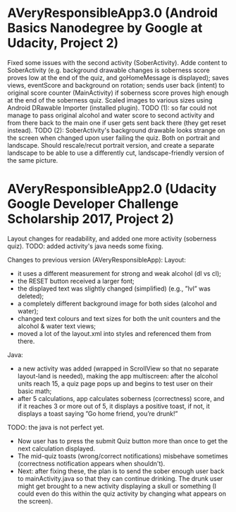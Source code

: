 # AVeryResponsibleApp3.0 (Android Basics Nanodegree by Google at Udacity, Project 2)
Fixed some issues with the second activity (SoberActivity). Adde content to SoberActivity (e.g. background drawable changes is soberness score proves low at the end of the quiz, and goHomeMessage is displayed); saves views, eventScore and background on rotation; sends user back (intent) to original score counter (MainActivity) if soberness score proves high enough at the end of the soberness quiz. Scaled images to various sizes using Android DRawable Importer (installed plugin). 
TODO (1): so far could not manage to pass original alcohol and water score to second activity and from there back to the main one if user gets sent back there (they get reset instead).
TODO (2): SoberActivity's background drawable looks strange on the screen when changed upon user failing the quiz. Both on portrait and landscape. Should rescale/recut portrait version, and create a separate landscape to be able to use a differently cut, landscape-friendly version of the same picture.

# AVeryResponsibleApp2.0 (Udacity Google Developer Challenge Scholarship 2017, Project 2)
Layout changes for readability, and added one more activity (soberness quiz). TODO: added activity's java needs some fixing.

Changes to previous version (AVeryResponsibleApp):
Layout:
- it uses a different measurement for strong and weak alcohol (dl vs cl);
- the RESET button received a larger font;
- the displayed text was slightly changed (simplified) (e.g., ”lvl” was deleted);
- a completely different background image for both sides (alcohol and water);
- changed text colours and text sizes for both the unit counters and the alcohol & water text views;
- moved a lot of the layout.xml into styles and referenced them from there.

Java:
- a new activity was added (wrapped in ScrollView so that no separate layout-land is needed), making the app multiscreen: after the alcohol units reach 15, a quiz page pops up and begins to test user on their basic math;
- after 5 calculations, app calculates soberness (correctness) score, and if it reaches 3 or more out of 5, it displays a positive toast, if not, it displays a toast saying ”Go home friend, you’re drunk!”

TODO: the java is not perfect yet.
- Now user has to press the submit Quiz button more than once to get the next calculation displayed.
- The mid-quiz toasts (wrong/correct notifications) misbehave sometimes (correctness notification appears when shouldn't).
- Next: after fixing these, the plan is to send the sober enough user back to mainActivity.java so that they can continue drinking.
The drunk user might get brought to a new activity displaying a skull or something (I could even do this within the quiz activity by changing what appears on the screen).
